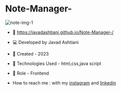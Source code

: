# Note-Manager-
![note-img-1](https://github.com/javadashtiani/Note-Manager-/assets/134012615/ffa07550-ad3c-4c41-9740-0f850a7a7ee3)
- 🔗 https://javadashtiani.github.io/Note-Manager-/
- 💻 Developed by Javad Ashtiani
- 📆 Created - 2023
- 🔧 Technologies Used - html,css,java script
- 🧑‍ Role - Frontend

- How to reach me : with my [instagram](https://www.instagram.com/javadashtiani_web/) and [linkedin](https://www.linkedin.com/in/javadashtiani/)
